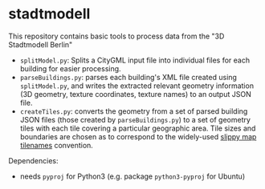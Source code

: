 # stadtmodell

This repository contains basic tools to process data from the "3D Stadtmodell Berlin"
* `splitModel.py`: Splits a CityGML input file into individual files for each building for easier processing. 
* `parseBuildings.py`: parses each building's XML file created using `splitModel.py`, and writes the extracted relevant geometry information (3D geometry, texture coordinates, texture names) to an output JSON file.
* `createTiles.py`: converts the geometry from a set of parsed building JSON files (those created by `parseBuildings.py`) to a set of geometry tiles with each tile covering a particular geographic area. Tile sizes and boundaries are chosen as to correspond to the widely-used [slippy map tilenames](http://wiki.openstreetmap.org/wiki/Slippy_map_tilenames) convention.

Dependencies:
* needs `pyproj` for Python3 (e.g. package `python3-pyproj` for Ubuntu)
